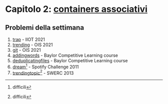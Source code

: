 # Capitolo 2: [containers associativi](https://docs.google.com/presentation/d/1rD0LRZbhHGXcQ1dewmQvlwltaKNt-kmYgQguskiqY14/edit?usp=sharing)


## Problemi della settimana

1. [trap](https://training.olinfo.it/#/task/itoi_trap/statement "oii") - IIOT 2021
2. [trending](https://training.olinfo.it/#/task/ois_trending/statement "oii") - OIS 2021
3. [git](https://training.olinfo.it/#/task/ois_git/statement "oii") - OIS 2021
4. [addingwords](https://open.kattis.com/problems/addingwords "kattis") - Baylor Competitive Learning course
5. [deduplicatingfiles](https://open.kattis.com/problems/deduplicatingfiles "kattis") - Baylor Competitive Learning course
6. [dream](https://open.kattis.com/problems/dream "kattis")[^x] - Spotify Challenge 2011
7. [trendingtopic](https://open.kattis.com/problems/trendingtopic "kattis")[^x] - SWERC 2013


[^x]: difficili
